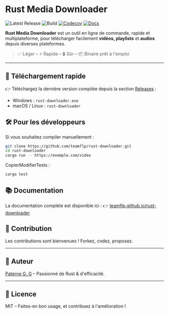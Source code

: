 
# Rust Media Downloader

![Latest Release](https://img.shields.io/github/v/release/teamflp/rust-downloader?style=for-the-badge)
![Build](https://github.com/teamflp/rust-downloader/actions/workflows/build.yml/badge.svg)
[![Codecov](https://codecov.io/gh/teamflp/rust-downloader/branch/master/graph/badge.svg)](https://codecov.io/gh/teamflp/rust-downloader)
[![Docs](https://img.shields.io/badge/docs-online-blue.svg)](https://teamflp.github.io/rust-downloader/)

**Rust Media Downloader** est un outil en ligne de commande, rapide et multiplateforme, pour télécharger facilement **vidéos, playlists** et **audios** depuis diverses plateformes.

> ✅ Léger – ⚡ Rapide – 🔒 Sûr – 📦 Binaire prêt à l'emploi

---

## 🚀 Téléchargement rapide

👉 Téléchargez la dernière version compilée depuis la section [Releases](https://github.com/teamflp/rust-downloader/releases) :

- Windows : `rust-downloader.exe`
- macOS / Linux : `rust-downloader`

## 🛠️ Pour les développeurs

Si vous souhaitez compiler manuellement :

```bash
git clone https://github.com/teamflp/rust-downloader.git
cd rust-downloader
cargo run -- https://exemple.com/video
```

CopierModifierTests :

```bash
cargo test
```

## 📚 Documentation

La documentation complète est disponible ici :
👉 [teamflp.github.io/rust-downloader](https://teamflp.github.io/rust-downloader)

## 🤝 Contribution

Les contributions sont bienvenues ! Forkez, codez, proposez.

---

## 👤 Auteur

[Paterne G. G](https://github.com/teamflp) – Passionné de Rust & d'efficacité.

---

## 📄 Licence

MIT – Faites-en bon usage, et contribuez à l'amélioration !